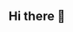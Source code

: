 ## Hi there 👋
<!--
**esmeraldajuarez03/esmeraldajuarez03** is a ✨ _special_ ✨.
⚡Soy Karla Esmeralda Juarez Garcia, con numero de control 23940417 de la carrera de Ingenieria en Sistemas Computacionales del Instituto Tecnologico de Tlajomulco  😄
-->
